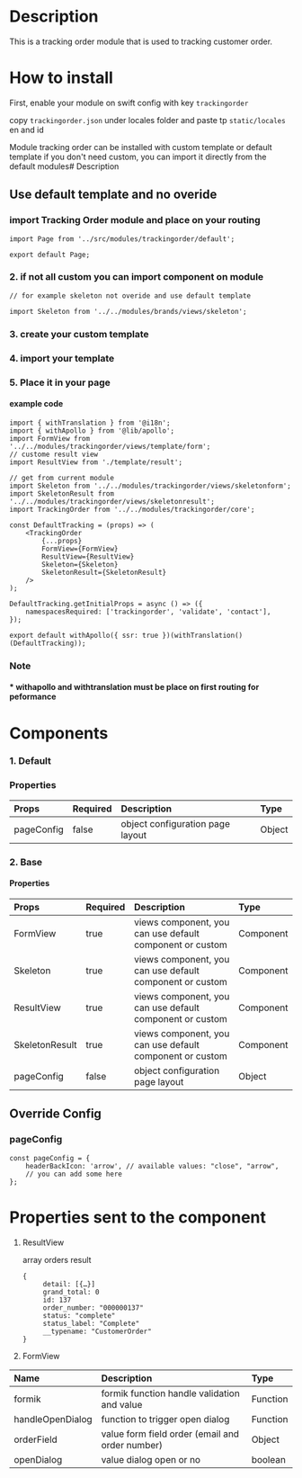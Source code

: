 # Description

This is a tracking order module that is used to tracking customer order.

# How to install

First, enable your module on swift config with key `trackingorder`

copy `trackingorder.json` under locales folder and paste tp `static/locales` en and id

Module tracking order can be installed with custom template or default template
if you don't need custom, you can import it directly from the default modules# Description


## Use default template and no overide
### import Tracking Order module and place on your routing
````
import Page from '../src/modules/trackingorder/default';

export default Page;

````


### 2. if not all custom you can import component on module

````
// for example skeleton not overide and use default template

import Skeleton from '../../modules/brands/views/skeleton';
````
### 3. create your custom template
### 4. import your template
### 5. Place it in your page
#### example code

````
import { withTranslation } from '@i18n';
import { withApollo } from '@lib/apollo';
import FormView from '../../modules/trackingorder/views/template/form';
// custome result view
import ResultView from './template/result';

// get from current module
import Skeleton from '../../modules/trackingorder/views/skeletonform';
import SkeletonResult from '../../modules/trackingorder/views/skeletonresult';
import TrackingOrder from '../../modules/trackingorder/core';

const DefaultTracking = (props) => (
    <TrackingOrder
        {...props}
        FormView={FormView}
        ResultView={ResultView}
        Skeleton={Skeleton}
        SkeletonResult={SkeletonResult}
    />
);

DefaultTracking.getInitialProps = async () => ({
    namespacesRequired: ['trackingorder', 'validate', 'contact'],
});

export default withApollo({ ssr: true })(withTranslation()(DefaultTracking));

````

### Note
#### * withapollo and withtranslation must be place on first routing for peformance

# Components
### 1. Default
### Properties
| Props       | Required | Description | Type |
| :---        | :---     | :---        |:---  |
| pageConfig  |  false   | object configuration page layout      | Object|

### 2. Base
#### Properties
| Props       | Required | Description | Type |
| :---        | :---     | :---        |:---  |
| FormView      |  true    | views component, you can use default component or custom | Component |
| Skeleton      |  true    |  views component, you can use default component or custom | Component |
| ResultView      |  true    | views component, you can use default component or custom | Component |
| SkeletonResult      |  true    |  views component, you can use default component or custom | Component |
| pageConfig  |  false   | object configuration page layout      | Object|


## Override Config
### pageConfig

````
const pageConfig = {
    headerBackIcon: 'arrow', // available values: "close", "arrow",
    // you can add some here
};
````

# Properties sent to the component
1. ResultView

   array orders result
   ````
   {
        detail: [{…}]
        grand_total: 0
        id: 137
        order_number: "000000137"
        status: "complete"
        status_label: "Complete"
        __typename: "CustomerOrder"
   }
   ````

2. FormView

| Name       | Description | Type |
| :---       | :---        |:---        |
| formik     | formik  function handle validation and value| Function |
| handleOpenDialog     | function to trigger open dialog| Function |
| orderField     | value form field order (email and order number)| Object |
| openDialog     | value dialog open or no| boolean |